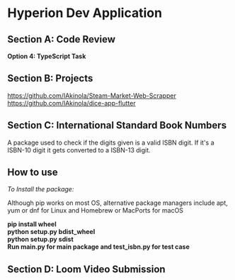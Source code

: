 # Hyperion Dev Application

## Section A: Code Review
**Option 4: TypeScript Task**

## Section B: Projects
https://github.com/IAkinola/Steam-Market-Web-Scrapper <br>
https://github.com/IAkinola/dice-app-flutter

## Section C: International Standard Book Numbers
A package used to check if the digits given is a valid ISBN digit. If it's a ISBN-10 digit it gets converted to a ISBN-13 digit.
## How to use 
_To Install the package:_ <br>

Although pip works on most OS, alternative package managers include apt, yum or dnf for Linux and Homebrew or MacPorts for macOS 

**pip install wheel<br>**
**python setup.py bdist_wheel<br>**
**python setup.py sdist<br>**
**Run main.py for main package and test_isbn.py for test case<br>**

## Section D: Loom Video Submission
